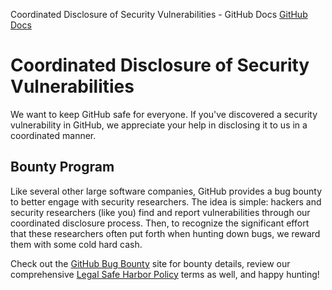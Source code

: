 Coordinated Disclosure of Security Vulnerabilities - GitHub Docs
[GitHub Docs](/en)

# Coordinated Disclosure of Security Vulnerabilities

We want to keep GitHub safe for everyone. If you've discovered a security vulnerability in GitHub, we appreciate your help in disclosing it to us in a coordinated manner.

## Bounty Program

Like several other large software companies, GitHub provides a bug bounty to better engage with security researchers. The idea is simple: hackers and security researchers (like you) find and report vulnerabilities through our coordinated disclosure process. Then, to recognize the significant effort that these researchers often put forth when hunting down bugs, we reward them with some cold hard cash.

Check out the
[GitHub Bug Bounty](https://bounty.github.com)
site for bounty details, review our comprehensive
[Legal Safe Harbor Policy](/en/articles/github-bug-bounty-program-legal-safe-harbor)
terms as well, and happy hunting!
